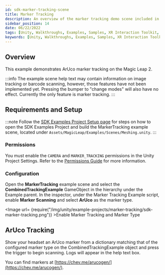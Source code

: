 ```yaml
---
id: sdk-marker-tracking-scene
title: Marker Tracking
description: An overview of the marker tracking demo scene included in the Magic Leap 2 Examples Project, which uses Unity's XR Interaction Toolkit.
sidebar_position: 14
date: 06/22/2022
tags: [Unity, Walkthroughs, Examples, Samples, XR Interaction Toolkit, Camera, Tracking, Marker Tracking, Aruco Markers, Scanning]
keywords: [Unity, Walkthroughs, Examples, Samples, XR Interaction Toolkit, Camera, Tracking, Marker Tracking, Aruco Markers, Scanning]
---
```



## Overview

This example demonstrates ArUco marker tracking on the Magic Leap 2.

:::info
The example scene help text may contain information on image tracking or barcode scanning, however, those features have not been implemented yet. Pressing the bumper to "change modes" will also have no effect. Currently the only feature is marker tracking.
:::

## Requirements and Setup

:::note
Follow the [SDK Examples Project Setup page](/versioned_docs/version-31-Aug-2023/guides/unity/sdk-example-scenes/sdk-install-setup.md) for steps on how to open the SDK Examples Project and build the MarkerTracking example scene, located under `Assets/MagicLeap/Examples/Scenes/Meshing.unity`.
:::

### Permissions

You must enable the `CAMERA` and `MARKER_TRACKING` permissions in the Unity Project Settings. Refer to the [Permissions Guide](/versioned_docs/version-31-Aug-2023/guides/unity/permissions/declaring-permissions.md) for more information.

### Configuration

Open the **MarkerTracking** example scene and select the **CombinedTrackingExample** GameObject in the hierarchy under the Example parent. In the inspector, under the Marker Tracking Example script, enable **Marker Scanning** and select **ArUco** as the marker type.

<Image url= {require("/img/unity/example-projects/marker-tracking/sdk-marker-tracking.png")} >Enable Marker Tracking and Marker Type</Image>

## ArUco Tracking

Show your headset an ArUco marker from a dictionary matching that of the configured marker type on the CombinedTrackingExample object and press the trigger to begin scanning. Logs will appear in the help text box.

You can find markers at [https://chev.me/arucogen/](https://chev.me/arucogen/).

